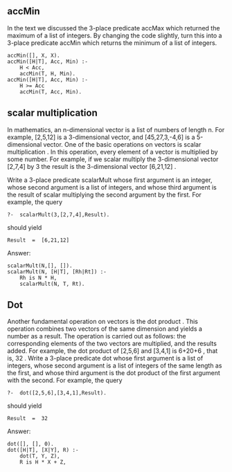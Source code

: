 ## accMin
In the text we discussed the 3-place predicate accMax which returned the maximum of a list of integers. By changing the code slightly, turn this into a 3-place predicate accMin which returns the minimum of a list of integers.
```
accMin([], X, X).
accMin([H|T], Acc, Min) :- 
    H < Acc,
    accMin(T, H, Min).
accMin([H|T], Acc, Min) :-
    H >= Acc
    accMin(T, Acc, Min).
```

## scalar multiplication
In mathematics, an n-dimensional vector is a list of numbers of length n. For example, [2,5,12] is a 3-dimensional vector, and [45,27,3,-4,6] is a 5-dimensional vector. One of the basic operations on vectors is scalar multiplication . In this operation, every element of a vector is multiplied by some number. For example, if we scalar multiply the 3-dimensional vector [2,7,4] by 3 the result is the 3-dimensional vector [6,21,12] .

Write a 3-place predicate scalarMult whose first argument is an integer, whose second argument is a list of integers, and whose third argument is the result of scalar multiplying the second argument by the first. For example, the query

    ?-  scalarMult(3,[2,7,4],Result).
should yield

    Result  =  [6,21,12]
  
Answer: 
```
scalarMult(N,[], []).
scalarMult(N, [H|T], [Rh|Rt]) :-
    Rh is N * H,
    scalarMult(N, T, Rt).
```

## Dot
Another fundamental operation on vectors is the dot product . This operation combines two vectors of the same dimension and yields a number as a result. The operation is carried out as follows: the corresponding elements of the two vectors are multiplied, and the results added. For example, the dot product of [2,5,6] and [3,4,1] is 6+20+6 , that is, 32 . Write a 3-place predicate dot whose first argument is a list of integers, whose second argument is a list of integers of the same length as the first, and whose third argument is the dot product of the first argument with the second. For example, the query

    ?-  dot([2,5,6],[3,4,1],Result).
should yield

    Result  =  32

Answer:
```
dot([], [], 0).
dot([H|T], [X|Y], R) :- 
    dot(T, Y, Z),
    R is H * X + Z,
```
